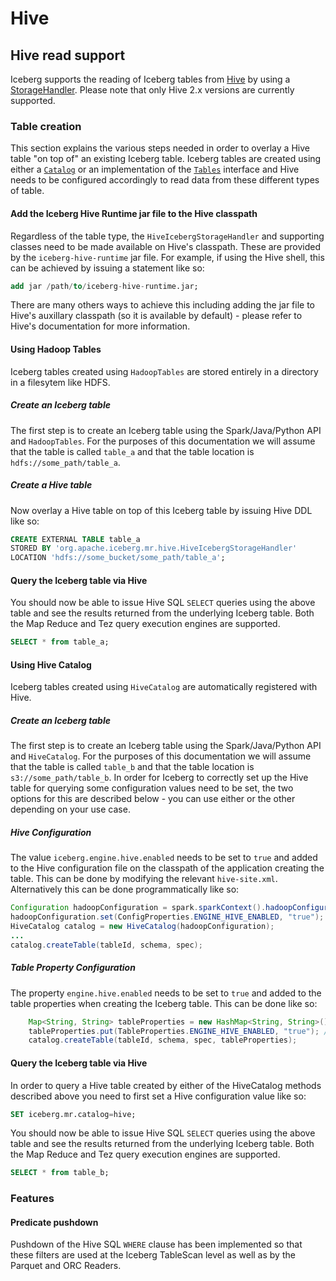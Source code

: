 <!--
 - Licensed to the Apache Software Foundation (ASF) under one or more
 - contributor license agreements.  See the NOTICE file distributed with
 - this work for additional information regarding copyright ownership.
 - The ASF licenses this file to You under the Apache License, Version 2.0
 - (the "License"); you may not use this file except in compliance with
 - the License.  You may obtain a copy of the License at
 -
 -   http://www.apache.org/licenses/LICENSE-2.0
 -
 - Unless required by applicable law or agreed to in writing, software
 - distributed under the License is distributed on an "AS IS" BASIS,
 - WITHOUT WARRANTIES OR CONDITIONS OF ANY KIND, either express or implied.
 - See the License for the specific language governing permissions and
 - limitations under the License.
 -->

# Hive

## Hive read support
Iceberg supports the reading of Iceberg tables from [Hive](https://hive.apache.org) by using a [StorageHandler](https://cwiki.apache.org/confluence/display/Hive/StorageHandlers). Please note that only Hive 2.x versions are currently supported.

### Table creation
This section explains the various steps needed in order to overlay a Hive table "on top of" an existing Iceberg table. Iceberg tables are created using either a [`Catalog`](./javadoc/master/index.html?org/apache/iceberg/catalog/Catalog.html) or an implementation of the [`Tables`](./javadoc/master/index.html?org/apache/iceberg/Tables.html) interface and Hive needs to be configured accordingly to read data from these different types of table.

#### Add the Iceberg Hive Runtime jar file to the Hive classpath
Regardless of the table type, the `HiveIcebergStorageHandler` and supporting classes need to be made available on Hive's classpath. These are provided by the `iceberg-hive-runtime` jar file. For example, if using the Hive shell, this can be achieved by issuing a statement like so:
```sql
add jar /path/to/iceberg-hive-runtime.jar;
```
There are many others ways to achieve this including adding the jar file to Hive's auxillary classpath (so it is available by default) - please refer to Hive's documentation for more information.

#### Using Hadoop Tables
Iceberg tables created using `HadoopTables` are stored entirely in a directory in a filesytem like HDFS. 

##### Create an Iceberg table
The first step is to create an Iceberg table using the Spark/Java/Python API and `HadoopTables`. For the purposes of this documentation we will assume that the table is called `table_a` and that the table location is `hdfs://some_path/table_a`.

##### Create a Hive table
Now overlay a Hive table on top of this Iceberg table by issuing Hive DDL like so:
```sql
CREATE EXTERNAL TABLE table_a 
STORED BY 'org.apache.iceberg.mr.hive.HiveIcebergStorageHandler' 
LOCATION 'hdfs://some_bucket/some_path/table_a';
```

#### Query the Iceberg table via Hive
You should now be able to issue Hive SQL `SELECT` queries using the above table and see the results returned from the underlying Iceberg table. Both the Map Reduce and Tez query execution engines are supported.
```sql
SELECT * from table_a;
```

#### Using Hive Catalog
Iceberg tables created using `HiveCatalog` are automatically registered with Hive.

##### Create an Iceberg table
The first step is to create an Iceberg table using the Spark/Java/Python API and `HiveCatalog`. For the purposes of this documentation we will assume that the table is called `table_b` and that the table location is `s3://some_path/table_b`. In order for Iceberg to correctly set up the Hive table for querying some configuration values need to be set, the two options for this are described below - you can use either or the other depending on your use case.

##### Hive Configuration
The value `iceberg.engine.hive.enabled` needs to be set to `true` and added to the Hive configuration file on the classpath of the application creating the table. This can be done by modifying the relevant `hive-site.xml`. Alternatively this can be done programmatically like so:
```java
Configuration hadoopConfiguration = spark.sparkContext().hadoopConfiguration();
hadoopConfiguration.set(ConfigProperties.ENGINE_HIVE_ENABLED, "true"); //iceberg.engine.hive.enabled=true
HiveCatalog catalog = new HiveCatalog(hadoopConfiguration);
...
catalog.createTable(tableId, schema, spec);
```

##### Table Property Configuration
The property `engine.hive.enabled` needs to be set to `true` and added to the table properties when creating the Iceberg table. This can be done like so:
```java
    Map<String, String> tableProperties = new HashMap<String, String>();
    tableProperties.put(TableProperties.ENGINE_HIVE_ENABLED, "true"); //engine.hive.enabled=true
    catalog.createTable(tableId, schema, spec, tableProperties);
```

#### Query the Iceberg table via Hive
In order to query a Hive table created by either of the HiveCatalog methods described above you need to first set a Hive configuration value like so:
```sql
SET iceberg.mr.catalog=hive;
```
You should now be able to issue Hive SQL `SELECT` queries using the above table and see the results returned from the underlying Iceberg table. Both the Map Reduce and Tez query execution engines are supported.
```sql
SELECT * from table_b;
```

### Features

#### Predicate pushdown
Pushdown of the Hive SQL `WHERE` clause has been implemented so that these filters are used at the Iceberg TableScan level as well as by the Parquet and ORC Readers.

